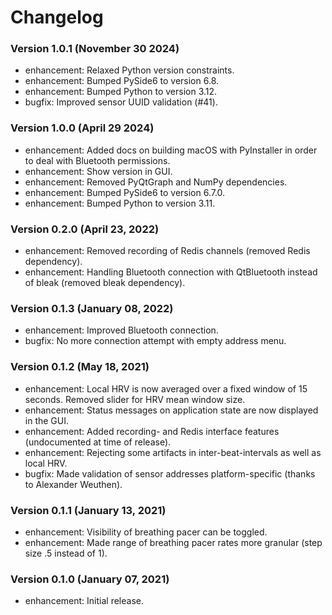 # Changelog

### Version 1.0.1 (November 30 2024)
+ enhancement: Relaxed Python version constraints.
+ enhancement: Bumped PySide6 to version 6.8.
+ enhancement: Bumped Python to version 3.12.
+ bugfix: Improved sensor UUID validation (#41).

### Version 1.0.0 (April 29 2024)
+ enhancement: Added docs on building macOS with PyInstaller in order to deal with Bluetooth permissions.
+ enhancement: Show version in GUI.
+ enhancement: Removed PyQtGraph and NumPy dependencies.
+ enhancement: Bumped PySide6 to version 6.7.0.
+ enhancement: Bumped Python to version 3.11.

### Version 0.2.0 (April 23, 2022)
+ enhancement: Removed recording of Redis channels (removed Redis dependency).
+ enhancement: Handling Bluetooth connection with QtBluetooth instead of bleak (removed bleak dependency).

### Version 0.1.3 (January 08, 2022)
+ enhancement: Improved Bluetooth connection.
+ bugfix: No more connection attempt with empty address menu.

### Version 0.1.2 (May 18, 2021)
+ enhancement: Local HRV is now averaged over a fixed window of 15 seconds. Removed slider for HRV mean window size.
+ enhancement: Status messages on application state are now displayed in the GUI.
+ enhancement: Added recording- and Redis interface features (undocumented at time of release).
+ enhancement: Rejecting some artifacts in inter-beat-intervals as well as local HRV.
+ bugfix: Made validation of sensor addresses platform-specific (thanks to Alexander Weuthen).

### Version 0.1.1 (January 13, 2021)
+ enhancement: Visibility of breathing pacer can be toggled.
+ enhancement: Made range of breathing pacer rates more granular (step size .5 instead of 1).

### Version 0.1.0 (January 07, 2021)
+ enhancement: Initial release.
